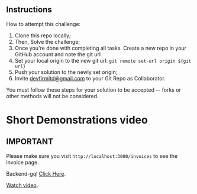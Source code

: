## Instructions



How to attempt this challenge:

1. Clone this repo locally;
2. Then, Solve the challenge;
3. Once you're done with completing all tasks. Create a new repo in your GitHub account and note the git url
4. Set your local origin to the new git url: `git remote set-url origin ${git url}`
5. Push your solution to the newly set origin;
6. Invite devfirmltd@gmail.com to your Git Repo as Collaborator.

You must follow these steps for your solution to be accepted -- forks or other methods will not be considered.

# Short Demonstrations video
## IMPORTANT
Please make sure you visit `http://localhost:3000/invoices` to see the invoice page.

Backend-gql [Click Here](https://github.com/Azharul-Raj/gql-flight-server.git).

[Watch video](https://www.loom.com/share/Video-Message-Form-Submission-and-Backend-Server-Update-16d8d249ca4b4736b0a723d1d28e08f1?sid=ab53c6a0-fb79-40f7-a722-6c96caa179c1).
